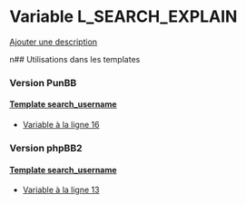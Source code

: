 # Variable L_SEARCH_EXPLAIN
[Ajouter une description](https://fa-tvars.appspot.com/L_SEARCH_EXPLAIN)

n## Utilisations dans les templates

### Version PunBB

#### [Template search_username](punbb/search_username.md)
* [Variable à la ligne 16](../punbb/search_username.tpl#L16)

### Version phpBB2

#### [Template search_username](subsilver/search_username.md)
* [Variable à la ligne 13](../subsilver/search_username.tpl#L13)
